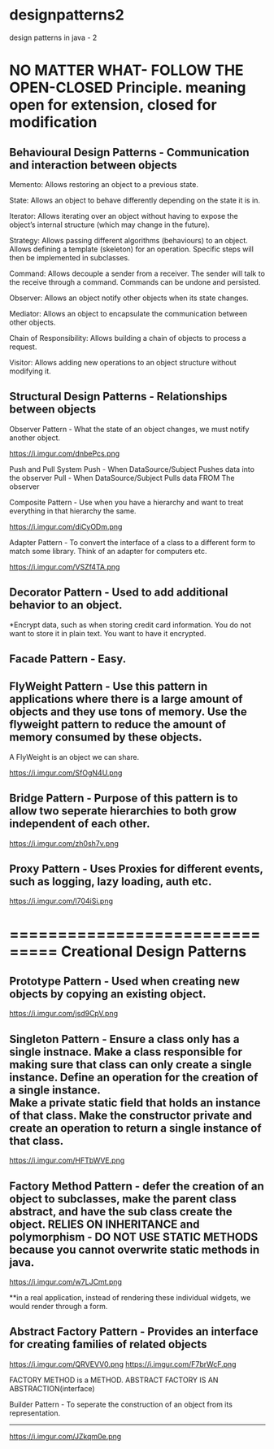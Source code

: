 # designpatterns2
design patterns in java - 2

NO MATTER WHAT- FOLLOW THE OPEN-CLOSED Principle.
meaning open for extension, closed for modification
====================================================


Behavioural Design Patterns - Communication and interaction between objects
---------------------------
Memento: Allows restoring an object to a previous state.

State: Allows an object to behave differently depending on the state it is in.

Iterator: Allows iterating over an object without having to expose the object’s internal structure (which may change in the future).

Strategy: Allows passing different algorithms (behaviours) to an object.  Allows defining a template (skeleton) for an operation. 
Specific steps will then be implemented in subclasses.

Command: Allows decouple a sender from a receiver. The sender will talk to the receive through a command. 
Commands can be undone and persisted. 

Observer: Allows an object notify other objects when its state changes.

Mediator: Allows an object to encapsulate the communication between other objects.

Chain of Responsibility: Allows building a chain of objects to process a request.

Visitor: Allows adding new operations to an object structure without modifying it.




Structural Design Patterns - Relationships between objects
--------------------------

Observer Pattern - What the state of an object changes, we must notify another object.

https://i.imgur.com/dnbePcs.png

Push and Pull System 
Push - When DataSource/Subject Pushes data into the observer
Pull - When DataSource/Subject Pulls data FROM The observer


Composite Pattern  - Use when you have a hierarchy and want to treat everything in that hierarchy the same.

https://i.imgur.com/diCyODm.png


Adapter Pattern - To convert the interface of a class to a different form to match 
some library. Think of an adapter for computers etc.

https://i.imgur.com/VSZf4TA.png


Decorator Pattern - Used to add additional behavior to an object.
-------------------
*Encrypt data, such as when storing credit card information.  You do not want to store it in plain text.
You want to have it encrypted.


Facade Pattern - Easy.
----------------

FlyWeight Pattern - Use this pattern in applications where there is a large amount of objects and they use tons of 
memory. Use the flyweight pattern to reduce the amount of memory consumed by these objects.
------------------
A FlyWeight is an object we can share.

https://i.imgur.com/SfOgN4U.png




Bridge Pattern - Purpose of this pattern is to allow two seperate hierarchies to both grow independent of each other.
----------------
https://i.imgur.com/zh0sh7v.png


Proxy Pattern - 
Uses Proxies for different events, such as logging, lazy loading, auth etc.
----------------
https://i.imgur.com/l704iSi.png


===============================
Creational Design Patterns 
===============================

Prototype Pattern - Used when creating new objects by copying an existing object.
------------------------
https://i.imgur.com/jsd9CpV.png


Singleton Pattern - Ensure a class only has a single instnace.  Make a class responsible for making sure that class
can only create a single instance. Define an operation for the creation of a single instance.  
Make a private static field that holds an instance of that class.  Make the constructor private and create an operation
to return a single instance of that class.
------------------
https://i.imgur.com/HFTbWVE.png


Factory Method Pattern -  defer the creation of an object to subclasses, make the parent class abstract, and
have the sub class create the object. **RELIES ON INHERITANCE and polymorphism** - DO NOT USE STATIC METHODS because you cannot overwrite
static methods in java.
------------------------
https://i.imgur.com/w7LJCmt.png

**in a real application, instead of rendering these individual widgets, we would render through a form.


Abstract Factory Pattern - Provides an interface for creating families of related objects 
--------------------------
https://i.imgur.com/QRVEVV0.png
https://i.imgur.com/F7brWcF.png

FACTORY METHOD is a METHOD.
ABSTRACT FACTORY IS AN ABSTRACTION(interface)


Builder Pattern - To seperate the construction of an object from its representation.

---------------------
https://i.imgur.com/JZkqm0e.png

